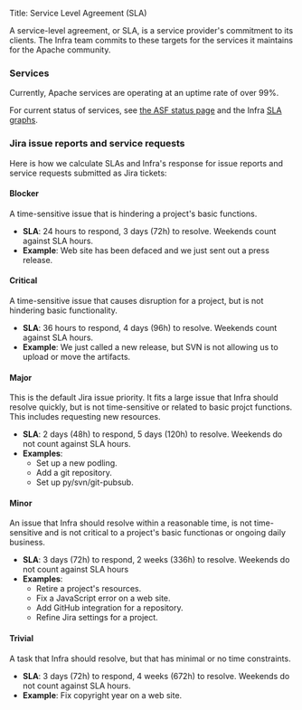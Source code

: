 Title: Service Level Agreement (SLA)

A service-level agreement, or SLA, is a service provider's commitment to its clients. The Infra team commits to these targets for the services it maintains for the Apache community.

### Services ###

Currently, Apache services are operating at an uptime rate of over 99%.

For current status of services, see <a href="https://status.apache.org/" target="_blank">the ASF status page</a> and the Infra <a href="https://www.apache.org/uptime/" target="_blank">SLA graphs</a>.

### Jira issue reports and service requests ###

Here is how we calculate SLAs and Infra's response for issue reports and service requests submitted as Jira tickets:

#### Blocker ####
A time-sensitive issue that is hindering a project's basic functions.

  - **SLA**: 24 hours to respond, 3 days (72h) to resolve. Weekends count against SLA hours.
  - **Example**: Web site has been defaced and we just sent out a press release.

#### Critical ####
A time-sensitive issue that causes disruption for a project, but is not hindering basic functionality.

  - **SLA**: 36 hours to respond, 4 days (96h) to resolve. Weekends count against SLA hours.
  - **Example**: We just called a new release, but SVN is not allowing us to upload or move the artifacts.

#### Major #### 
This is the default Jira issue priority. It fits a large issue that Infra should resolve quickly, but is not time-sensitive or related to basic projct functions. This includes requesting new resources.

  - **SLA**: 2 days (48h) to respond, 5 days (120h) to resolve. Weekends do not count against SLA hours.
  - **Examples**:
    - Set up a new podling.
    - Add a git repository.
    - Set up py/svn/git-pubsub.

#### Minor #### 
An issue that Infra should resolve within a reasonable time, is not time-sensitive and is not critical to a project's basic functionas or ongoing daily business.

  - **SLA**: 3 days (72h) to respond, 2 weeks (336h) to resolve. Weekends do not count against SLA hours
  - **Examples**:
    - Retire a project's resources.
    - Fix a JavaScript error on a web site.
    - Add GitHub integration for a repository.
    - Refine Jira settings for a project.

#### Trivial ####
A task that Infra should resolve, but that has minimal or no time constraints.

  - **SLA**: 3 days (72h) to respond, 4 weeks (672h) to resolve. Weekends do not count against SLA hours.
  - **Example**: Fix copyright year on a web site.
